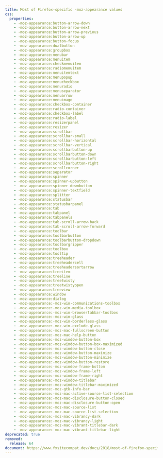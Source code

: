 ```yaml
---
title: Most of Firefox-specific -moz-appearance values
css:
  properties:
    - -moz-appearance:button-arrow-down
    - -moz-appearance:button-arrow-next
    - -moz-appearance:button-arrow-previous
    - -moz-appearance:button-arrow-up
    - -moz-appearance:button-focus
    - -moz-appearance:dualbutton
    - -moz-appearance:groupbox
    - -moz-appearance:menubar
    - -moz-appearance:menuitem
    - -moz-appearance:checkmenuitem
    - -moz-appearance:radiomenuitem
    - -moz-appearance:menuitemtext
    - -moz-appearance:menupopup
    - -moz-appearance:menucheckbox
    - -moz-appearance:menuradio
    - -moz-appearance:menuseparator
    - -moz-appearance:menuarrow
    - -moz-appearance:menuimage
    - -moz-appearance:checkbox-container
    - -moz-appearance:radio-container
    - -moz-appearance:checkbox-label
    - -moz-appearance:radio-label
    - -moz-appearance:resizerpanel
    - -moz-appearance:resizer
    - -moz-appearance:scrollbar
    - -moz-appearance:scrollbar-small
    - -moz-appearance:scrollbar-horizontal
    - -moz-appearance:scrollbar-vertical
    - -moz-appearance:scrollbarbutton-up
    - -moz-appearance:scrollbarbutton-down
    - -moz-appearance:scrollbarbutton-left
    - -moz-appearance:scrollbarbutton-right
    - -moz-appearance:scrollcorner
    - -moz-appearance:separator
    - -moz-appearance:spinner
    - -moz-appearance:spinner-upbutton
    - -moz-appearance:spinner-downbutton
    - -moz-appearance:spinner-textfield
    - -moz-appearance:splitter
    - -moz-appearance:statusbar
    - -moz-appearance:statusbarpanel
    - -moz-appearance:tab
    - -moz-appearance:tabpanel
    - -moz-appearance:tabpanels
    - -moz-appearance:tab-scroll-arrow-back
    - -moz-appearance:tab-scroll-arrow-forward
    - -moz-appearance:toolbar
    - -moz-appearance:toolbarbutton
    - -moz-appearance:toolbarbutton-dropdown
    - -moz-appearance:toolbargripper
    - -moz-appearance:toolbox
    - -moz-appearance:tooltip
    - -moz-appearance:treeheader
    - -moz-appearance:treeheadercell
    - -moz-appearance:treeheadersortarrow
    - -moz-appearance:treeitem
    - -moz-appearance:treeline
    - -moz-appearance:treetwisty
    - -moz-appearance:treetwistyopen
    - -moz-appearance:treeview
    - -moz-appearance:window
    - -moz-appearance:dialog
    - -moz-appearance:-moz-win-communications-toolbox
    - -moz-appearance:-moz-win-media-toolbox
    - -moz-appearance:-moz-win-browsertabbar-toolbox
    - -moz-appearance:-moz-win-glass
    - -moz-appearance:-moz-win-borderless-glass
    - -moz-appearance:-moz-win-exclude-glass
    - -moz-appearance:-moz-mac-fullscreen-button
    - -moz-appearance:-moz-mac-help-button
    - -moz-appearance:-moz-window-button-box
    - -moz-appearance:-moz-window-button-box-maximized
    - -moz-appearance:-moz-window-button-close
    - -moz-appearance:-moz-window-button-maximize
    - -moz-appearance:-moz-window-button-minimize
    - -moz-appearance:-moz-window-button-restore
    - -moz-appearance:-moz-window-frame-bottom
    - -moz-appearance:-moz-window-frame-left
    - -moz-appearance:-moz-window-frame-right
    - -moz-appearance:-moz-window-titlebar
    - -moz-appearance:-moz-window-titlebar-maximized
    - -moz-appearance:-moz-gtk-info-bar
    - -moz-appearance:-moz-mac-active-source-list-selection
    - -moz-appearance:-moz-mac-disclosure-button-closed
    - -moz-appearance:-moz-mac-disclosure-button-open
    - -moz-appearance:-moz-mac-source-list
    - -moz-appearance:-moz-mac-source-list-selection
    - -moz-appearance:-moz-mac-vibrancy-dark
    - -moz-appearance:-moz-mac-vibrancy-light
    - -moz-appearance:-moz-mac-vibrant-titlebar-dark
    - -moz-appearance:-moz-mac-vibrant-titlebar-light
deprecated: true
removed:
  release: 64
document: https://www.fxsitecompat.dev/docs/2018/most-of-firefox-specific-moz-appearance-values-have-been-removed/
---
```

